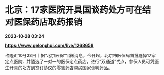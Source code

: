 # 北京：17家医院开具国谈药处方可在结对医保药店取药报销

**2023-10-28 03:24**

**https://www.gelonghui.com/live/1268658**

格隆汇10月28日｜据“北京医保”官微消息，今日起，北京市医保局首批选择17家定点医院，并遴选了一对一的医保定点药店，进行“双通道”试点，参保人员可凭医生开具的处方到签订协议的零售药店购买国家谈判药品。